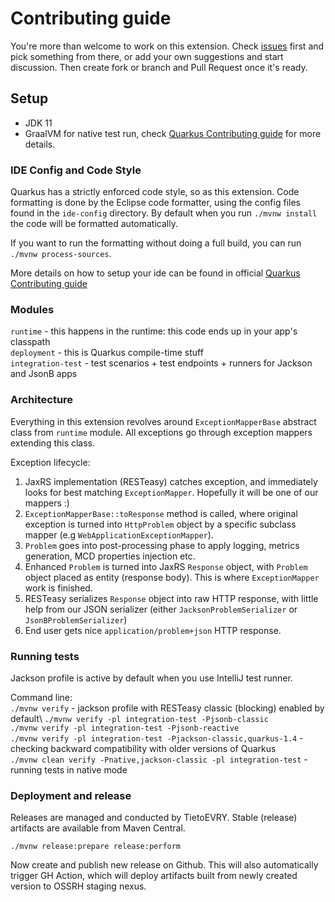 # Contributing guide

You're more than welcome to work on this extension. Check [issues](../../issues/) first and pick something from there, 
or add your own suggestions and start discussion. Then create fork or branch and Pull Request once it's ready.

## Setup
- JDK 11
- GraalVM for native test run, check [Quarkus Contributing guide](https://github.com/quarkusio/quarkus/blob/main/CONTRIBUTING.md#setup) for more details.

### IDE Config and Code Style

Quarkus has a strictly enforced code style, so as this extension. Code formatting is done by the Eclipse code formatter, using the config files
found in the `ide-config` directory. By default when you run `./mvnw install` the code will be formatted automatically.

If you want to run the formatting without doing a full build, you can run `./mvnw process-sources`.

More details on how to setup your ide can be found in official [Quarkus Contributing guide](https://github.com/quarkusio/quarkus/blob/main/CONTRIBUTING.md#ide-config-and-code-style)

### Modules
`runtime` - this happens in the runtime: this code ends up in your app's classpath\
`deployment` - this is Quarkus compile-time stuff\
`integration-test` - test scenarios + test endpoints + runners for Jackson and JsonB apps

### Architecture
Everything in this extension revolves around `ExceptionMapperBase` abstract class from `runtime` module. All exceptions go through
exception mappers extending this class.

Exception lifecycle:
1. JaxRS implementation (RESTeasy) catches exception, and immediately looks for best matching `ExceptionMapper`. Hopefully it will be one of our mappers :)
2. `ExceptionMapperBase::toResponse` method is called, where original exception is turned into `HttpProblem` object by a specific subclass mapper (e.g `WebApplicationExceptionMapper`).
3. `Problem` goes into post-processing phase to apply logging, metrics generation, MCD properties injection etc.
4. Enhanced `Problem` is turned into JaxRS `Response` object, with `Problem` object placed as entity (response body). This is where `ExceptionMapper` work is finished.
5. RESTeasy serializes `Response` object into raw HTTP response, with little help from our JSON serializer (either `JacksonProblemSerializer` or `JsonBProblemSerializer`)
6. End user gets nice `application/problem+json` HTTP response.

### Running tests
Jackson profile is active by default when you use IntelliJ test runner.

Command line:\
`./mvnw verify` - jackson profile with RESTeasy classic (blocking) enabled by default\ 
`./mvnw verify -pl integration-test -Pjsonb-classic`\
`./mvnw verify -pl integration-test -Pjsonb-reactive`\
`./mvnw verify -pl integration-test -Pjackson-classic,quarkus-1.4` - checking backward compatibility with older versions of Quarkus\
`./mvnw clean verify -Pnative,jackson-classic -pl integration-test` - running tests in native mode

### Deployment and release
Releases are managed and conducted by TietoEVRY. Stable (release) artifacts are available from Maven Central.

```
./mvnw release:prepare release:perform
```
Now create and publish new release on Github. This will also automatically trigger GH Action, which will deploy artifacts built from newly created version to OSSRH staging nexus.
